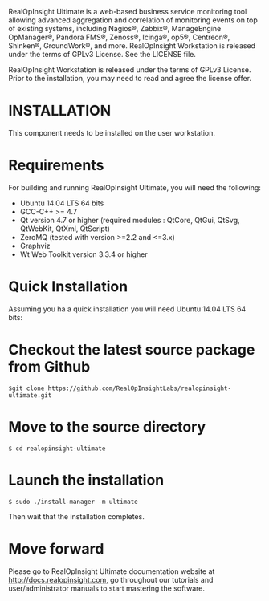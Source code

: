 RealOpInsight Ultimate is a web-based business service monitoring tool allowing advanced aggregation and correlation of monitoring events on top of existing systems, including Nagios®, Zabbix®, ManageEngine OpManager®, Pandora FMS®, Zenoss®, Icinga®, op5®, Centreon®, Shinken®, GroundWork®, and more.
RealOpInsight Workstation is released under the terms of GPLv3 License. See the LICENSE file.


RealOpInsight Workstation is released under the terms of GPLv3 License.
Prior to the installation, you may need to read and agree the license offer.
 

INSTALLATION
============
This component needs to be installed on the user workstation.

Requirements
============

For building and running RealOpInsight Ultimate, you will need the following:

- Ubuntu 14.04 LTS 64 bits
- GCC-C++ >= 4.7
- Qt version 4.7 or higher (required modules : QtCore, QtGui, QtSvg, QtWebKit, QtXml, QtScript)
- ZeroMQ (tested with version >=2.2 and <=3.x)
- Graphviz
- Wt Web Toolkit version 3.3.4 or higher
 
Quick Installation
==================

Assuming you ha a quick installation you will need Ubuntu 14.04 LTS 64 bits:

# Checkout the latest source package from Github
```
$git clone https://github.com/RealOpInsightLabs/realopinsight-ultimate.git
```
# Move to the source directory
```
$ cd realopinsight-ultimate
```

# Launch the installation
```
$ sudo ./install-manager -m ultimate
```
Then wait that the installation completes.

# Move forward
Please go to RealOpInsight Ultimate documentation website at http://docs.realopinsight.com, 
go throughout our tutorials and user/administrator manuals to start mastering the software. 


